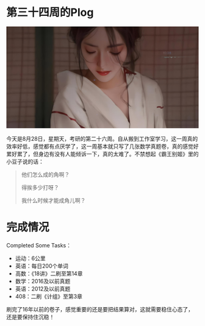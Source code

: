 # 第三十四周的Plog

![](Source/34/preface.jpg)

​		今天是8月28日，星期天，考研的第二十六周。自从搬到工作室学习，这一周真的效率好低，感觉都有点厌学了，这一周基本就只写了几张数学真题卷，真的感觉好累好累了，但身边有没有人能倾诉一下，真的太难了。不禁想起《霸王别姬》里的小豆子说的话：

> 他们怎么成的角啊？
>
> 得挨多少打呀？
>
> 我什么时候才能成角儿啊？



# 完成情况

Completed Some Tasks：

- 运动：6公里
- 英语：每日200个单词
- 高数：《18讲》二刷至第14章
- 数学：2016及以前真题
- 英语：2012及以前真题
- 408：二刷《计组》至第3章

​		刷完了16年以前的卷子，感觉重要的还是要把结果算对，这就需要稳住心态了，还是要保持住沉稳！
